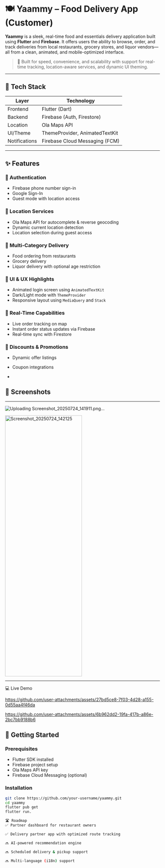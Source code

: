 # 🍽️ Yaammy – Food Delivery App (Customer)

**Yaammy** is a sleek, real-time food and essentials delivery application built using **Flutter** and **Firebase**. It offers users the ability to browse, order, and track deliveries from local restaurants, grocery stores, and liquor vendors—all from a clean, animated, and mobile-optimized interface.

> 🚀 Built for speed, convenience, and scalability with support for real-time tracking, location-aware services, and dynamic UI theming.

---

## 🔧 Tech Stack

| Layer       | Technology                         |
|-------------|-------------------------------------|
| Frontend    | Flutter (Dart)                      |
| Backend     | Firebase (Auth, Firestore)          |
| Location    | Ola Maps API                        |
| UI/Theme    | ThemeProvider, AnimatedTextKit      |
| Notifications | Firebase Cloud Messaging (FCM)    |

---

## ✨ Features

### 🔐 Authentication
- Firebase phone number sign-in
- Google Sign-In
- Guest mode with location access

### 📍 Location Services
- Ola Maps API for autocomplete & reverse geocoding
- Dynamic current location detection
- Location selection during guest access

### 🛒 Multi-Category Delivery
- Food ordering from restaurants
- Grocery delivery
- Liquor delivery with optional age restriction

### 🎨 UI & UX Highlights
- Animated login screen using `AnimatedTextKit`
- Dark/Light mode with `ThemeProvider`
- Responsive layout using `MediaQuery` and `Stack`

### 🔔 Real-Time Capabilities
- Live order tracking on map
- Instant order status updates via Firebase
- Real-time sync with Firestore

### 🎁 Discounts & Promotions
- Dynamic offer listings
- Coupon integrations

- 
## 📸 Screenshots
---

![Uploading Screenshot_20250724_141911.png…]()


<img width="250" height="850" alt="Screenshot_20250724_142125" src="https://github.com/user-attachments/assets/c737f6f8-10e1-458d-b430-b711b58b1b4d" />


---
💻 Live Demo



https://github.com/user-attachments/assets/27bd5ce8-7f03-4d28-a155-0d55aa4f46da


https://github.com/user-attachments/assets/6b962dd2-19fa-417b-a86e-2bc7bb9188b6








## 🚀 Getting Started

### Prerequisites
- Flutter SDK installed
- Firebase project setup
- Ola Maps API key
- Firebase Cloud Messaging (optional)

### Installation

```bash
git clone https://github.com/your-username/yaammy.git
cd yaammy
flutter pub get
flutter run.

🛣️ Roadmap
✅ Partner dashboard for restaurant owners

✅ Delivery partner app with optimized route tracking

🔜 AI-powered recommendation engine

🔜 Scheduled delivery & pickup support

🔜 Multi-language (i18n) support


